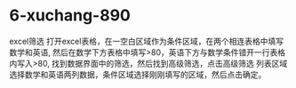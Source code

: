 # 6-xuchang-890
excel筛选
打开excel表格，在一空白区域作为条件区域，在两个相连表格中填写数学和英语,
然后在数学下方表格中填写>80，英语下方与数学条件错开一行表格内写入>80,
找到数据界面中的筛选，然后找到高级筛选，点击高级筛选
列表区域选择数学和英语两列数据，条件区域选择刚刚填写的区域，然后点击确定。

